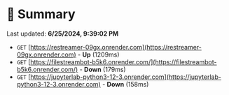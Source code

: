 # 📖 Summary
Last updated: **6/25/2024, 9:39:02 PM**

- `GET` [https://restreamer-09gx.onrender.com](https://restreamer-09gx.onrender.com) - **Up** (1209ms)
- `GET` [https://filestreambot-b5k6.onrender.com/](https://filestreambot-b5k6.onrender.com/) - **Down** (179ms)
- `GET` [https://jupyterlab-python3-12-3.onrender.com](https://jupyterlab-python3-12-3.onrender.com) - **Down** (158ms)
